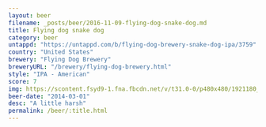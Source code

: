 ```yaml
---
layout: beer
filename: _posts/beer/2016-11-09-flying-dog-snake-dog.md
title: Flying dog snake dog
category: beer
untappd: "https://untappd.com/b/flying-dog-brewery-snake-dog-ipa/3759"
country: "United States"
brewery: "Flying Dog Brewery"
breweryURL: "/brewery/flying-dog-brewery.html"
style: "IPA - American"
score: 7
img: https://scontent.fsyd9-1.fna.fbcdn.net/v/t31.0-0/p480x480/1921180_10152293086923745_434038155_o.jpg?_nc_cat=100&_nc_sid=e007fa&_nc_ohc=boinGSFBAT4AX-X53RD&_nc_ht=scontent.fsyd9-1.fna&tp=6&oh=6e093907e90aa697985ec72eb762d127&oe=5F959C5D
beer-date: "2014-03-01"
desc: "A little harsh"
permalink: /beer/:title.html
---
```


